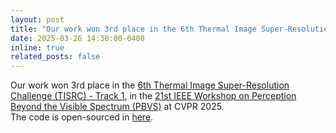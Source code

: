 ```yaml
---
layout: post
title: "Our work won 3rd place in the 6th Thermal Image Super-Resolution Challenge (TISRC) - Track 1, in the 21st IEEE Workshop on Perception Beyond the Visible Spectrum (PBVS) at CVPR 2025."
date: 2025-03-26 14:30:00-0400
inline: true
related_posts: false
---
```


Our work won 3rd place in the [6th Thermal Image Super-Resolution Challenge (TISRC) - Track 1](https://codalab.lisn.upsaclay.fr/competitions/21247/), in the [21st IEEE Workshop on Perception Beyond the Visible Spectrum (PBVS)](https://pbvs-workshop.github.io/index.html) at CVPR 2025.  
The code is open-sourced in [here](https://github.com/seanko29/PBVS25_TISR25_Track1).